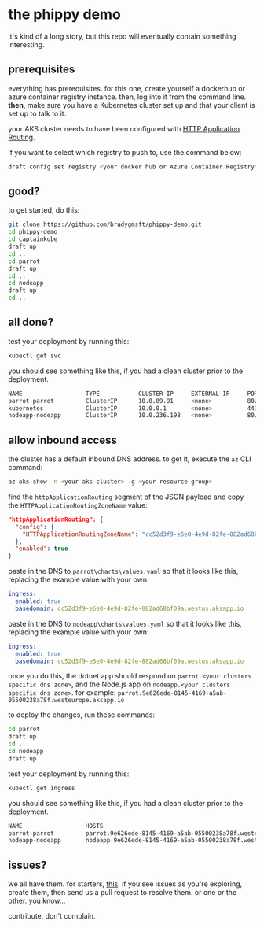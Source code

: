 # the phippy demo

it's kind of a long story, but this repo will eventually contain something interesting. 

## prerequisites

everything has prerequisites. for this one, create yourself a dockerhub or azure container registry instance. then, log into it from the command line. **then**, make sure you have a Kubernetes cluster set up and that your client is set up to talk to it.

your AKS cluster needs to have been configured with [HTTP Application Routing](https://docs.microsoft.com/en-us/azure/aks/http-application-routing).

if you want to select which registry to push to, use the command below:

```sh
draft config set registry <your docker hub or Azure Container Registry>
```

## good? 

to get started, do this:

```bash
git clone https://github.com/bradygmsft/phippy-demo.git
cd phippy-demo
cd captainkube
draft up
cd ..
cd parrot
draft up
cd ..
cd nodeapp
draft up
cd ..
```

## all done? 

test your deployment by running this:

```bash
kubectl get svc
```

you should see something like this, if you had a clean cluster prior to the deployment.

```sh
NAME                  TYPE           CLUSTER-IP     EXTERNAL-IP     PORT(S)     AGE
parrot-parrot         ClusterIP      10.0.89.91     <none>          80/TCP      1m
kubernetes            ClusterIP      10.0.0.1       <none>          443/TCP     2d
nodeapp-nodeapp       ClusterIP      10.0.236.198   <none>          80/TCP      2m
```

## allow inbound access 

the cluster has a default inbound DNS address. to get it, execute the `az` CLI command:

```bash
az aks show -n <your aks cluster> -g <your resource group>
```

find the `httpApplicationRouting` segment of the JSON payload and copy the `HTTPApplicationRoutingZoneName` value:

```json
"httpApplicationRouting": {
  "config": {
    "HTTPApplicationRoutingZoneName": "cc52d3f9-e6e0-4e9d-82fe-882ad68bf09a.westus.aksapp.io"
  },
  "enabled": true
}
```

paste in the DNS to `parrot\charts\values.yaml` so that it looks like this, replacing the example value with your own:

```yaml
ingress:
  enabled: true
  basedomain: cc52d3f9-e6e0-4e9d-82fe-882ad68bf09a.westus.aksapp.io
```

paste in the DNS to `nodeapp\charts\values.yaml` so that it looks like this, replacing the example value with your own:

```yaml
ingress:
  enabled: true
  basedomain: cc52d3f9-e6e0-4e9d-82fe-882ad68bf09a.westus.aksapp.io
```

once you do this, the dotnet app should respond on `parrot.<your clusters specific dns zone>`, and the Node.js app on `nodeapp.<your clusters specific dns zone>`. for example: `parrot.9e626ede-8145-4169-a5ab-05500238a78f.westeurope.aksapp.io`

to deploy the changes, run these commands:

```bash
cd parrot
draft up
cd ..
cd nodeapp
draft up
```

test your deployment by running this:

```bash
kubectl get ingress
```

you should see something like this, if you had a clean cluster prior to the deployment.

```sh
NAME                  HOSTS                                                                 ADDRESS          PORTS     AGE
parrot-parrot         parrot.9e626ede-8145-4169-a5ab-05500238a78f.westeurope.aksapp.io   52.136.252.253   80        1m
nodeapp-nodeapp       nodeapp.9e626ede-8145-4169-a5ab-05500238a78f.westeurope.aksapp.io     52.136.252.253   80        2m
```

## issues? 

we all have them. for starters, [this](https://github.com/bradygmsft/phippy-demo/issues/1). if you see issues as you're exploring, create them, then send us a pull request to resolve them. or one or the other. you know...

contribute, don't complain.